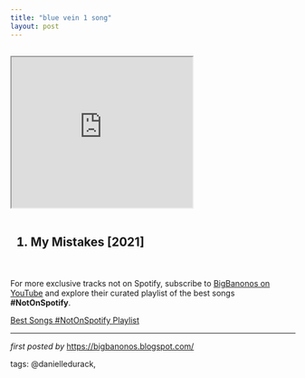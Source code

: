 ```yaml
---
title: "blue vein 1 song"
layout: post
---
```

<h2><div class="separator"><iframe allowfullscreen="" class="BLOG_video_class" height="266" src="https://www.youtube.com/embed/OJuv3TIlnd4" width="320" youtube-src-id="OJuv3TIlnd4"></iframe></div><br /><ol><li>My Mistakes [2021]</li></ol></h2><br />

<!--Subscribe and Playlist Links-->
<div>
    <p>For more exclusive tracks not on Spotify, subscribe to <a href="https://www.youtube.com/@BigBanonos" target="_blank">BigBanonos on YouTube</a> and explore their curated playlist of the best songs <strong>#NotOnSpotify</strong>.</p>
    <p><a href="https://www.youtube.com/playlist?list=PLtuNtuTatqI0kFahUCbtbfenC_ET5O_tr" target="_blank">Best Songs #NotOnSpotify Playlist<br /></a></p></div>

<hr />

<p><em>first posted by</em> <a href="https://bigbanonos.blogspot.com/" rel="noopener" target="_new">https://bigbanonos.blogspot.com/</a></p>

<p>tags: @danielledurack,</p>
